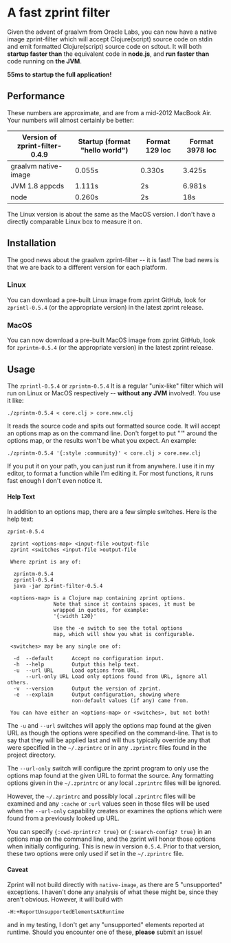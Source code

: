 # A fast zprint filter

Given the advent of graalvm from Oracle Labs, you can
now have a native image zprint-filter which will accept Clojure(script)
source code on stdin and emit formatted Clojure(script)
source code on sdtout.  It will both __startup faster than__ the equivalent
code in __node.js__, and __run faster than__ code running on __the JVM__.

__55ms to startup the full application!__

## Performance

These numbers are approximate, and are from a mid-2012 MacBook Air.
Your numbers will almost certainly be better:

| Version of zprint-filter-0.4.9 | Startup (format "hello world") | Format 129 loc | Format 3978 loc |
|---------|--------------------------------|----------------|-----------------|
| graalvm native-image | 0.055s | 0.330s  | 3.425s|
| JVM 1.8 appcds | 1.111s | 2s | 6.981s |
| node | 0.260s | 2s | 18s |

The Linux version is about the same as the MacOS version.
I don't have a directly comparable Linux box to measure
it on.

## Installation

The good news about the graalvm zprint-filter -- it is fast!  The bad
news is that we are back to a different version for each platform.

### Linux

You can download a pre-built Linux image from zprint GitHub, look for `zprintl-0.5.4`
(or the appropriate version) in the latest zprint release.

### MacOS

You can now download a pre-built MacOS image from zprint GitHub, look for `zprintm-0.5.4`
(or the appropriate version) in the latest zprint release.

## Usage

The `zprintl-0.5.4` or `zprintm-0.5.4` It is a regular "unix-like" filter which will
run on Linux or MacOS respectively -- __without any JVM__ involved!.  You
use it like:

```
./zprintm-0.5.4 < core.clj > core.new.clj
```
It reads the source code and spits out formatted source code.  It will accept an options
map as on the command line.  Don't forget to put "'" around the options map, or the results
won't be what you expect.  An example:

```
./zprintm-0.5.4 '{:style :community}' < core.clj > core.new.clj
```
If you put it on your path, you can just run it from anywhere.  I use it in my editor,
to format a function while I'm editing it.  For most functions, it runs fast enough I don't even notice it.

#### Help Text

In addition to an options map, there are a few simple switches.  Here
is the help text:
```
zprint-0.5.4

 zprint <options-map> <input-file >output-file
 zprint <switches <input-file >output-file

 Where zprint is any of:

  zprintm-0.5.4
  zprintl-0.5.4
  java -jar zprint-filter-0.5.4

 <options-map> is a Clojure map containing zprint options.
               Note that since it contains spaces, it must be
               wrapped in quotes, for example:
               '{:width 120}'

               Use the -e switch to see the total options
               map, which will show you what is configurable.

 <switches> may be any single one of:

  -d  --default      Accept no configuration input.
  -h  --help         Output this help text.
  -u  --url URL      Load options from URL.
      --url-only URL Load only options found from URL, ignore all others.
  -v  --version      Output the version of zprint.
  -e  --explain      Output configuration, showing where
                     non-default values (if any) came from.

 You can have either an <options-map> or <switches>, but not both!
 ```

The `-u` and `--url` switches will apply the options map found at the
given URL as though the options were specified on the command-line.  That
is to say that they will be applied last and will thus typically override
any that were specified in the `~/.zprintrc` or in any `.zprintrc` files
found in the project directory.

The `--url-only` switch will configure the zprint program to only use the 
options map found at the given URL to format the source.  Any formatting
options given in the `~/.zprintrc` or any local `.zprintrc` files will be
ignored.  

However, the `~/.zprintrc` and possibly local `.zprintrc` files will be
examined and any `:cache` or `:url` values seen in those files will be used
when the `--url-only` capability creates or examines the options which were
found from a previously looked up URL.

You can specify `{:cwd-zprintrc? true}` or `{:search-config? true}` in
an options map on the command line, and the zprint will honor those 
options when initially configuring.  This is new in version `0.5.4`.
Prior to that version, these two options were only used if set in the
`~/.zprintrc` file.

#### Caveat

Zprint will not build directly with `native-image`, as there are 5 "unsupported"
exceptions.  I haven't done any analysis of what these might be,
since they aren't obvious.  However, it will build with

```-H:+ReportUnsupportedElementsAtRuntime```

and in my testing, I don't
get any "unsupported" elements reported at runtime.  Should you
encounter one of these, __please__ submit an issue!

